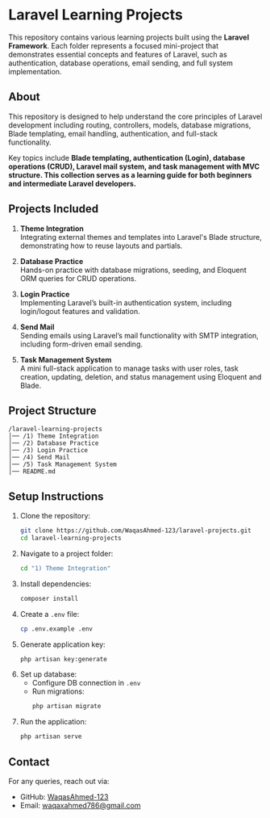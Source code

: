 
# Laravel Learning Projects

This repository contains various learning projects built using the **Laravel Framework**. Each folder represents a focused mini-project that demonstrates essential concepts and features of Laravel, such as authentication, database operations, email sending, and full system implementation.

## About

This repository is designed to help understand the core principles of Laravel development including routing, controllers, models, database migrations, Blade templating, email handling, authentication, and full-stack functionality.

Key topics include **Blade templating, authentication (Login), database operations (CRUD), Laravel mail system, and task management with MVC structure. This collection serves as a learning guide for both beginners and intermediate Laravel developers.**

## Projects Included

1. **Theme Integration**  
   Integrating external themes and templates into Laravel's Blade structure, demonstrating how to reuse layouts and partials.

2. **Database Practice**  
   Hands-on practice with database migrations, seeding, and Eloquent ORM queries for CRUD operations.

3. **Login Practice**  
   Implementing Laravel’s built-in authentication system, including login/logout features and validation.

4. **Send Mail**  
   Sending emails using Laravel’s mail functionality with SMTP integration, including form-driven email sending.

5. **Task Management System**  
   A mini full-stack application to manage tasks with user roles, task creation, updating, deletion, and status management using Eloquent and Blade.


## Project Structure

```
/laravel-learning-projects
│── /1) Theme Integration
│── /2) Database Practice
│── /3) Login Practice
│── /4) Send Mail
│── /5) Task Management System
│── README.md
```


## Setup Instructions

1. Clone the repository:
   ```bash
   git clone https://github.com/WaqasAhmed-123/laravel-projects.git
   cd laravel-learning-projects
   ```
2. Navigate to a project folder:
   ```bash
   cd "1) Theme Integration"
   ```
3. Install dependencies:
   ```bash
   composer install
   ```
4. Create a `.env` file:
   ```bash
   cp .env.example .env
   ```
5. Generate application key:
   ```bash
   php artisan key:generate
   ```
6. Set up database:
   - Configure DB connection in `.env`
   - Run migrations:
     ```bash
     php artisan migrate
     ```
7. Run the application:
   ```bash
   php artisan serve
   ```


## Contact
For any queries, reach out via:
- GitHub: [WaqasAhmed-123](https://github.com/WaqasAhmed-123)
- Email: waqaxahmed786@gmail.com
